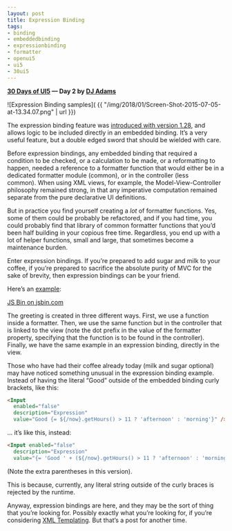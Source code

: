 ```yaml
---
layout: post
title: Expression Binding
tags:
- binding
- embeddedbinding
- expressionbinding
- formatter
- openui5
- ui5
- 30ui5
---
```


**[30 Days of UI5](/2015/07/04/30-days-of-ui5/)  &mdash; Day 2 by [DJ Adams](//qmacro.org/about/)**

![Expression Binding samples]( {{ "/img/2018/01/Screen-Shot-2015-07-05-at-13.34.07.png" | url }})

The expression binding feature was [introduced with version 1.28](https://openui5.hana.ondemand.com/#docs/guide/99ac68a5b1c3416ab5c84c99fefa250d.html), and allows logic to be included directly in an embedded binding. It’s a very useful feature, but a double edged sword that should be wielded with care.

Before expression bindings, any embedded binding that required a condition to be checked, or a calculation to be made, or a reformatting to happen, needed a reference to a formatter function that would either be in a dedicated formatter module (common), or in the controller (less common). When using XML views, for example, the Model-View-Controller philosophy remained strong, in that any imperative computation remained separate from the pure declarative UI definitions.

But in practice you find yourself creating a *lot* of formatter functions. Yes, some of them could be probably be refactored, and if you had time, you could probably find that library of common formatter functions that you’d been half building in your copious free time. Regardless, you end up with a lot of helper functions, small and large, that sometimes become a maintenance burden.

Enter expression bindings. If you’re prepared to add sugar and milk to your coffee, if you’re prepared to sacrifice the absolute purity of MVC for the sake of brevity, then expression bindings can be your friend.

Here’s an [example](http://jsbin.com/wivuku/18/edit):

<a class="jsbin-embed" href="http://jsbin.com/wivuku/18/embed?html,js,output">JS Bin on jsbin.com</a><script src="http://static.jsbin.com/js/embed.min.js?4.1.2"></script>

The greeting is created in three different ways. First, we use a function inside a formatter. Then, we use the same function but in the controller that is linked to the view (note the dot prefix in the value of the formatter property, specifying that the function is to be found in the controller). Finally, we have the same example in an expression binding, directly in the view.

Those who have had their coffee already today (milk and sugar optional) may have noticed something unusual in the expression binding example. Instead of having the literal “Good” outside of the embedded binding curly brackets, like this:

```html
<Input
  enabled="false" 
  description="Expression" 
  value="Good {= ${/now}.getHours() > 11 ? 'afternoon' : 'morning'}" />
```

… it’s like this, instead:

```html
<Input enabled="false"
  description="Expression"
  value="{= 'Good ' + (${/now}.getHours() > 11 ? 'afternoon' : 'morning')}" />
```
(Note the extra parentheses in this version).

This is because, currently, any literal string outside of the curly braces is rejected by the runtime.

Anyway, expression bindings are here, and they may be the sort of thing that you’re looking for. Possibly exactly what you’re looking for, if you’re considering [XML Templating](https://openui5.hana.ondemand.com/#docs/guide/5ee619fc1370463ea674ee04b65ed83b.html). But that’s a post for another time.


